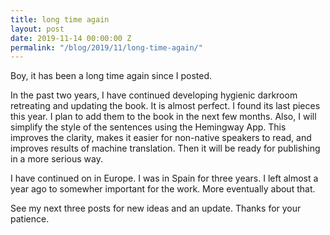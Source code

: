 ```yaml
---
title: long time again
layout: post
date: 2019-11-14 00:00:00 Z
permalink: "/blog/2019/11/long-time-again/"
---
```


Boy, it has been a long time again since I posted. 

In the past two years, I have continued developing hygienic darkroom retreating and updating the book. It is almost perfect. I found its last pieces this year. I plan to add them to the book in the next few months. Also, I will simplify the style of the sentences using the Hemingway App. This improves the clarity, makes it easier for non-native speakers to read, and improves results of machine translation. Then it will be ready for publishing in a more serious way.

I have continued on in Europe. I was in Spain for three years. I left almost a year ago to somewher important for the work. More eventually about that.

See my next three posts for new ideas and an update. Thanks for your patience.
